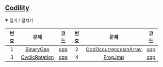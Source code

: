 [Codility](https://app.codility.com/programmers)
------------------------------------------------

<details open> <summary> 접기 / 펼치기 </summary>

| 번호 | 문제                                                                                    | 코드                             | 번호 | 문제                                                                                                    | 코드                                    |
|:----:|:---------------------------------------------------------------------------------------:|:--------------------------------:|:----:|:-------------------------------------------------------------------------------------------------------:|:---------------------------------------:|
|  1   |    [BinaryGap](https://app.codility.com/programmers/lessons/1-iterations/binary_gap)    |   [cpp](source/BinaryGap.cpp)    |  2   | [OddOccurrencesInArray](https://app.codility.com/programmers/lessons/2-arrays/odd_occurrences_in_array) | [cpp](source/OddOccurrencesInArray.cpp) |
|  3   | [CyclicRotation](https://app.codility.com/programmers/lessons/2-arrays/cyclic_rotation) | [cpp](source/CyclicRotation.cpp) |  4   |           [FrogJmp](https://app.codility.com/programmers/lessons/3-time_complexity/frog_jmp)            |        [cpp](source/FrogJmp.cpp)        |

</details>
